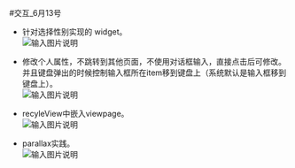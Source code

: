 #交互_6月13号

- 针对选择性别实现的 widget。  
![输入图片说明](http://git.oschina.net/nekocode/nekoblog/raw/master/category/ui/img/gif4.gif "在这里输入图片标题")

- 修改个人属性，不跳转到其他页面，不使用对话框输入，直接点击后可修改。并且键盘弹出的时候控制输入框所在item移到键盘上（系统默认是输入框移到键盘上）。  
![输入图片说明](http://git.oschina.net/nekocode/nekoblog/raw/master/category/ui/img/gif3.gif "在这里输入图片标题")

- recyleView中嵌入viewpage。  
![输入图片说明](http://git.oschina.net/nekocode/nekoblog/raw/master/category/ui/img/gif2.gif "在这里输入图片标题")

- parallax实践。  
![输入图片说明](http://git.oschina.net/nekocode/nekoblog/raw/master/category/ui/img/gif1.gif "在这里输入图片标题")